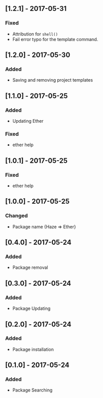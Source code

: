 ## [1.2.1] - 2017-05-31

### Fixed
- Attribution for `shell()`
- Fail error typo for the template command.

## [1.2.0] - 2017-05-30

### Added
- Saving and removing project templates

## [1.1.0] - 2017-05-25

### Added
- Updating Ether

### Fixed
- ether help

## [1.0.1] - 2017-05-25

### Fixed
- ether help

## [1.0.0] - 2017-05-25

### Changed
- Package name {Haze => Ether}

## [0.4.0] - 2017-05-24

### Added
- Package removal

## [0.3.0] - 2017-05-24

### Added
- Package Updating

## [0.2.0] - 2017-05-24

### Added
- Package installation

## [0.1.0] - 2017-05-24

### Added
- Package Searching